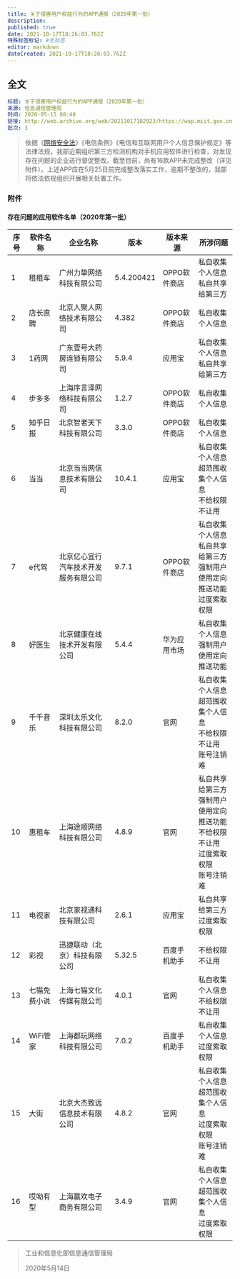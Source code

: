 ```yaml
---
title: 关于侵害用户权益行为的APP通报（2020年第一批）
description: 
published: true
date: 2021-10-17T18:26:03.762Z
特殊标签标记: #无标签
editor: markdown
dateCreated: 2021-10-17T18:26:03.762Z
---
```


## 全文

```YAML
标题: 关于侵害用户权益行为的APP通报（2020年第一批）
来源: 信息通信管理局
时间: 2020-05-15 08:40
链接: http://web.archive.org/web/20211017102923/https://wap.miit.gov.cn/gyhxxhb/jgsj/xxtxglj/APPqhyhqyzxzzxd/tzgg/art/2020/art_9b457263cd7b43b4a016a1040db8d1e1.html
批次: 3
```

> 依据《[网络安全法](/rule/普通法律/中华人民共和国网络安全法.md)》《电信条例》《电信和互联网用户个人信息保护规定》等法律法规，我部近期组织第三方检测机构对手机应用软件进行检查，对发现存在问题的企业进行督促整改。截至目前，尚有16款APP未完成整改（详见附件）。上述APP应在5月25日前完成整改落实工作，逾期不整改的，我部将依法依规组织开展相关处置工作。

### 附件

#### 存在问题的应用软件名单（2020年第一批）

| 序号 | 软件名称     | 企业名称                             | 版本       | 版本来源     | 所涉问题                                                                                     |
| ---- | ------------ | ------------------------------------ | ---------- | ------------ | -------------------------------------------------------------------------------------------- |
| 1    | 租租车       | 广州力挚网络科技有限公司             | 5.4.200421 | OPPO软件商店 | 私自收集个人信息<br>私自共享给第三方                                                         |
| 2    | 店长直聘     | 北京人聚人网络技术有限公司           | 4.382      | OPPO软件商店 | 私自收集个人信息                                                                             |
| 3    | 1药网        | 广东壹号大药房连锁有限公司           | 5.9.4      | 应用宝       | 私自收集个人信息<br>私自共享给第三方                                                         |
| 4    | 步多多       | 上海序言泽网络科技有限公司           | 1.2.7      | OPPO软件商店 | 私自收集个人信息                                                                             |
| 5    | 知乎日报     | 北京智者天下科技有限公司             | 3.3.0      | OPPO软件商店 | 私自收集个人信息                                                                             |
| 6    | 当当         | 北京当当网信息技术有限公司           | 10.4.1     | 应用宝       | 私自收集个人信息<br>超范围收集个人信息<br>不给权限不让用                                     |
| 7    | e代驾        | 北京亿心宜行汽车技术开发服务有限公司 | 9.7.1      | OPPO软件商店 | 私自收集个人信息<br>私自共享给第三方<br>强制用户使用定向推送功能<br>过度索取权限             |
| 8    | 好医生       | 北京健康在线技术开发有限公司         | 5.4.4      | 华为应用市场 | 私自收集个人信息<br>强制用户使用定向推送功能                                                 |
| 9    | 千千音乐     | 深圳太乐文化科技有限公司             | 8.2.0      | 官网         | 私自收集个人信息<br>超范围收集个人信息<br>不给权限不让用<br>账号注销难                       |
| 10   | 惠租车       | 上海途顺网络科技有限公司             | 4.8.9      | 官网         | 私自共享给第三方<br>强制用户使用定向推送功能<br>不给权限不让用<br>过度索取权限<br>账号注销难 |
| 11   | 电视家       | 北京家视通科技有限公司               | 2.6.1      | 应用宝       | 私自共享给第三方<br>过度索取权限                                                             |
| 12   | 彩视         | 迅捷联动（北京）科技有限公司         | 5.32.5     | 百度手机助手 | 不给权限不让用                                                                               |
| 13   | 七猫免费小说 | 上海七猫文化传媒有限公司             | 4.0.1      | 官网         | 私自收集个人信息<br>不给权限不让用                                                           |
| 14   | WiFi管家     | 上海都玩网络科技有限公司             | 7.0.2      | 百度手机助手 | 私自收集个人信息<br>过度索取权限                                                             |
| 15   | 大街         | 北京大杰致远信息技术有限公司         | 4.8.2      | 官网         | 私自收集个人信息<br>超范围收集个人信息<br>过度索取权限<br>账号注销难                         |
| 16   | 哎呦有型     | 上海赢欢电子商务有限公司             | 3.4.9      | 官网         | 私自收集个人信息<br>超范围收集个人信息<br>过度索取权限                                       |

> 工业和信息化部信息通信管理局
>
> 2020年5月14日
